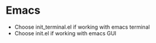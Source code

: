 # Emacs

- Choose init_terminal.el if working with emacs terminal
- Choose init.el if working with emacs GUI
